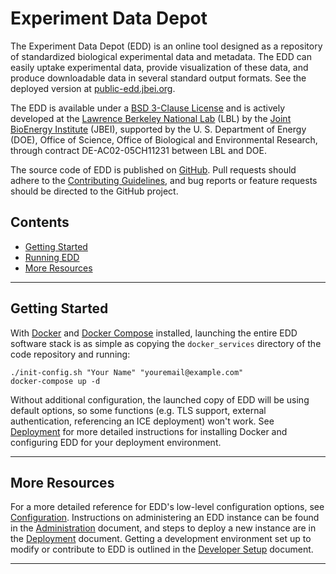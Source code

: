 # Experiment Data Depot

The Experiment Data Depot (EDD) is an online tool designed as a repository of standardized
biological experimental data and metadata. The EDD can easily uptake experimental data, provide
visualization of these data, and produce downloadable data in several standard output formats. See
the deployed version at [public-edd.jbei.org][1].

The EDD is available under a [BSD 3-Clause License][6] and is actively developed at the
[Lawrence Berkeley National Lab][7] (LBL) by the [Joint BioEnergy Institute][8] (JBEI), supported
by the U. S. Department of Energy (DOE), Office of Science, Office of Biological and Environmental
Research, through contract DE-AC02-05CH11231 between LBL and DOE.

The source code of EDD is published on [GitHub][9]. Pull requests should adhere to the
[Contributing Guidelines][10], and bug reports or feature requests should be directed to the GitHub
project.

## Contents

* [Getting Started](#Getting_Started)
* [Running EDD](#Running_EDD)
* [More Resources](#More_Resources)

---------------------------------------------------------------------------------------------------

## Getting Started <a name="#Getting_Started"/>

With [Docker][2] and [Docker Compose][3] installed, launching the entire EDD software stack is as
simple as copying the `docker_services` directory of the code repository and running:

    ./init-config.sh "Your Name" "youremail@example.com"
    docker-compose up -d

Without additional configuration, the launched copy of EDD will be using default options, so some
functions (e.g. TLS support, external authentication, referencing an ICE deployment) won't work.
See [Deployment][5] for more detailed instructions for installing Docker and configuring EDD for
your deployment environment.

---------------------------------------------------------------------------------------------------

## More Resources <a name="#More_Resources"/>

For a more detailed reference for EDD's low-level configuration options, see [Configuration][4].
Instructions on administering an EDD instance can be found in the [Administration][11] document,
and steps to deploy a new instance are in the [Deployment][5] document. Getting a development
environment set up to modify or contribute to EDD is outlined in the [Developer Setup][12]
document.

---------------------------------------------------------------------------------------------------

[1]:    https://public-edd.jbei.org
[2]:    https://docker.io
[3]:    https://docs.docker.com/compose/overview/
[4]:    docs/Configuration.md
[5]:    docs/Deployment.md
[6]:    LICENSE.txt
[7]:    https://www.lbl.gov
[8]:    https://www.jbei.org
[9]:    https://github.com/JBEI/edd
[10]:   Contributing.md
[11]:   docs/Administration.md
[12]:   docs/Developer_Setup.md
